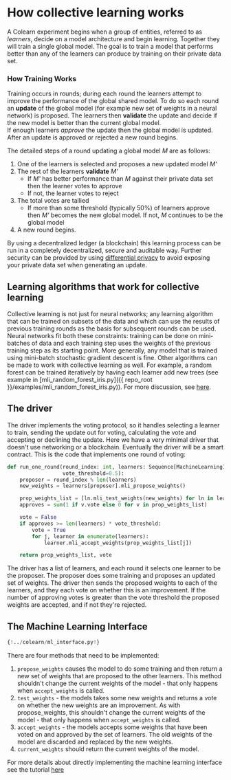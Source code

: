 # How collective learning works

A Colearn experiment begins when a group of entities, referred to as  *learners*, decide on a model architecture and
begin learning. Together they will train a single global model. The goal is to train a model that performs better
than any of the learners can produce by training on their private data set.

### How Training Works

Training occurs in rounds; during each round the learners attempt to improve the performance of the global shared
model.
To do so each round an **update** of the global model (for example new set of weights in a neural network) is proposed.
The learners then **validate** the update and decide if the new model is better than the current global model.  
If enough learners *approve* the update then the global model is updated. After an update is approved or rejected a
new round begins.

The detailed steps of a round updating a global model *M* are as follows:

1. One of the learners is selected and proposes a new updated model *M'*
2. The rest of the learners **validate** *M'*
   - If *M'* has better performance than *M* against their private data set then the learner votes to approve
   - If not, the learner votes to reject
3. The total votes are tallied
   - If more than some threshold (typically 50%) of learners approve then *M'* becomes the new global model. If not,
     *M* continues to be the global model
4. A new round begins.

By using a decentralized ledger (a blockchain) this learning process can be run in a completely decentralized,
secure and auditable way. Further security can be provided by using
[differential privacy](https://en.wikipedia.org/wiki/Differential_privacy) to avoid exposing your private data
set when generating an update.

## Learning algorithms that work for collective learning

Collective learning is not just for neural networks; any learning algorithm that can be trained on subsets of the
data and which can use the results of previous training rounds as the basis for subsequent rounds can be used.
Neural networks fit both these constraints: training can be done on mini-batches of data and each training step uses
the weights of the previous training step as its starting point.
More generally, any model that is trained using mini-batch stochastic gradient descent is fine.
Other algorithms can be made to work with collective learning as well.
For example, a random forest can be trained iteratively by having each learner add new trees
(see example in [mli_random_forest_iris.py]({{ repo_root }}/examples/mli_random_forest_iris.py)).
For more discussion, see [here](./intro_tutorial_mli.md).

## The driver

The driver implements the voting protocol, so it handles selecting a learner to train,
sending the update out for voting, calculating the vote and accepting or declining the update.
Here we have a very minimal driver that doesn't use networking or a blockchain. Eventually the driver will be a
smart contract.
This is the code that implements one round of voting:

```python
def run_one_round(round_index: int, learners: Sequence[MachineLearningInterface],
                  vote_threshold=0.5):
    proposer = round_index % len(learners)
    new_weights = learners[proposer].mli_propose_weights()

    prop_weights_list = [ln.mli_test_weights(new_weights) for ln in learners]
    approves = sum(1 if v.vote else 0 for v in prop_weights_list)

    vote = False
    if approves >= len(learners) * vote_threshold:
        vote = True
        for j, learner in enumerate(learners):
            learner.mli_accept_weights(prop_weights_list[j])

    return prop_weights_list, vote
```

The driver has a list of learners, and each round it selects one learner to be the proposer.
The proposer does some training and proposes an updated set of weights.
The driver then sends the proposed weights to each of the learners, and they each vote on whether this is
an improvement.
If the number of approving votes is greater than the vote threshold the proposed weights are accepted, and if not
they're rejected.

## The Machine Learning Interface

```Python
{!../colearn/ml_interface.py!} 
```

There are four methods that need to be implemented:

1. `propose_weights` causes the model to do some training and then return a
   new set of weights that are proposed to the other learners.
   This method shouldn't change the current weights of the model - that
   only happens when `accept_weights` is called.
2. `test_weights` - the models takes some new weights and returns a vote on whether the new weights are an improvement.
   As with propose_weights, this shouldn't change the current weights of the model -
   that only happens when `accept_weights` is called.
3. `accept_weights` - the models accepts some weights that have been voted on and approved by the set of learners.
    The old weights of the model are discarded and replaced by the new weights.
4. `current_weights` should return the current weights of the model.

For more details about directly implementing the machine learning interface
see the tutorial [here](./intro_tutorial_mli.md)
